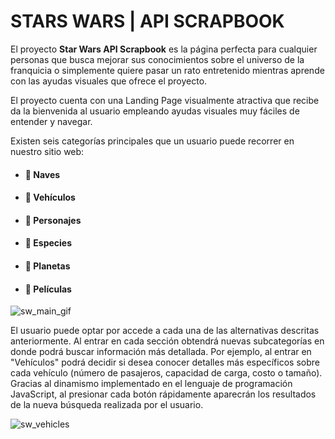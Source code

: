 # STARS WARS | API SCRAPBOOK

El proyecto **Star Wars API Scrapbook** es la página perfecta para cualquier personas que busca mejorar sus conocimientos sobre el universo de la franquicia o simplemente quiere pasar un rato entretenido mientras aprende con las ayudas visuales que ofrece el proyecto. 

El proyecto cuenta con una Landing Page visualmente atractiva que recibe da la bienvenida al usuario empleando ayudas visuales muy fáciles de entender y navegar.

Existen seis categorías principales que un usuario puede recorrer en nuestro sitio web:


- #### :rocket:  Naves
- #### :rotating_light: Vehículos
- #### :busts_in_silhouette: Personajes
- #### :woman: Especies
- #### :milky_way: Planetas
- #### :movie_camera: Películas


![sw_main_gif](https://github.com/juanalfonsocampus/Proyecto_JavaScript_Pi-erosJuli-nAlfonsoJuan/blob/main/Pictures/sw.gif "sw_main_gif")

El usuario puede optar por accede a cada una de las alternativas descritas anteriormente. Al entrar en cada sección obtendrá nuevas subcategorías en donde podrá buscar información más detallada. Por ejemplo, al entrar en "Vehículos" podrá decidir si desea conocer detalles más específicos sobre cada vehículo (número de pasajeros, capacidad de carga, costo o tamaño). Gracias al dinamismo implementado en el lenguaje de programación JavaScript, al presionar cada botón rápidamente aparecrán los resultados de la nueva búsqueda realizada por el usuario.

![sw_vehicles](https://github.com/juanalfonsocampus/Proyecto_JavaScript_Pi-erosJuli-nAlfonsoJuan/blob/main/Picture/vehicles.png?raw=true "sw_vehicles")

